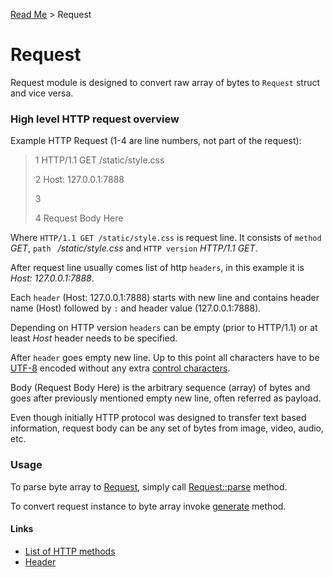 [Read Me](README.md) > Request 

# Request 

Request module is designed to convert raw array of bytes to `Request` struct and vice versa.

### High level HTTP request overview
Example HTTP Request (1-4 are line numbers, not part of the request):
>1 HTTP/1.1 GET /static/style.css  
> 
>2 Host: 127.0.0.1:7888
> 
>3 
> 
>4 Request Body Here

Where `HTTP/1.1 GET /static/style.css` is request line. It consists of `method` _GET_, `path ` _/static/style.css_ and `HTTP version` _HTTP/1.1 GET_.

After request line usually comes list of http `headers`, in this example it is _Host: 127.0.0.1:7888_. 

Each `header` (Host: 127.0.0.1:7888) starts with new line and contains header name (Host) followed by `:` and header value (127.0.0.1:7888).

Depending on HTTP version `headers` can be empty (prior to HTTP/1.1) or at least _Host_ header needs to be specified.

After `header` goes empty new line. Up to this point all characters have to be [UTF-8](https://en.wikipedia.org/wiki/UTF-8) encoded without any extra [control characters](https://en.wikipedia.org/wiki/Control_character). 

Body (Request Body Here) is the arbitrary sequence (array) of bytes and goes after previously mentioned empty new line, often referred as payload. 

Even though initially HTTP protocol was designed to transfer text based information, request body can be any set of bytes from image, video, audio, etc.

### Usage
To parse byte array to [Request](https://github.com/bohdaq/rust-web-server/blob/main/src/request/mod.rs#L16), simply call [Request::parse](https://github.com/bohdaq/rust-web-server/blob/main/src/request/example/mod.rs#L19) method.

To convert request instance to byte array invoke [generate](https://github.com/bohdaq/rust-web-server/blob/main/src/request/example/mod.rs#L82) method.

#### Links
- [List of HTTP methods](https://github.com/bohdaq/rust-web-server/blob/main/src/request/mod.rs#L37)
- [Header](https://github.com/bohdaq/rust-web-server/tree/main/src/header)
